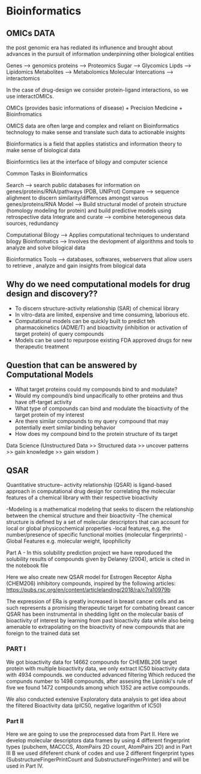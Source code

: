 # Bioinformatics

## OMICs DATA 
the post genomic era has rediated its influnence and brought about advances in the pursuit of information underpinning
other biological entities

Genes --> genomics
proteins --> Proteomics
Sugar --> Glycomics
Lipds --> Lipidomics
Metabolites --> Metabolomics
Molecular Intercations --> interactomics

In the case of drug-design we consider protein-ligand interactions, so we use interactOMICs.

OMICs (provides basic informations of disease) + Precision Medicine +  Bioinfromatics

OMICS data are often large and complex and reliant on Bioinformatics technology to make sense and 
translate such data to actionable insights 

Bioinformatics is a field that applies statistics and information theory to 
make sense of biological data

Bioinformtics lies at the interface of bilogy and computer science 

Common Tasks in Bioinformatics

Search --> search public databases for information on genes/proteins/RNA/pathways (PDB, UNIProt)
Compare --> sequence alighment to discern similarity/differnces amongst varous genes/proteins/RNA
Model --> Build structural model of protein structure (homology modeling for protein) and build predictive models 
using retrospective data
Integrate and curate --> combine heterogeneous data sources, redundancy 

Computational Bilogy --> Applies computational techniques to understand bilogy
Bioinformatics --> Involves the devlopment of algorithms and tools to analyze and solve bilogical data

Bioinformatics Tools --> databases, softwares, webservers that allow users to retrieve , 
analyze and gain insights from bilogical data

## Why do we need computational models for drug design and discovery?? 

* To discern structure-activity relationship (SAR) of chemical library
* In vitro-data are limited, expensive and time consuming, laborious etc.
* Computational models can be quickly built to predict teh pharmacokinetics (ADME/T)  and  bioactivity (inhibition or activation of target protein) of query compounds  
* Models can be used to repurpose existing FDA approved drugs for new therapeutic treatment

## Question that can be answered by Computational Models

* What target proteins could my compounds bind to and modulate?
* Would my compound/s bind unpacifically to other proteins and thus have off-target activity
* What type of compounds can bind and modulate the bioactivity of the target protein of my interest
* Are there similar compounds to my query compound that may potentially exert similar binding behavior
* How does my compound bind to the protein structure of its target 

Data Science (Unstructured Data >> Structured data >> uncover patterns >> gain knowledge >> gain wisdom )

## QSAR 

Quantitative structure– activity relationship (QSAR) is ligand-based approach in computational drug design for correlating the molecular features of a chemical library with their respective bioactivity

-Modeling is a mathematical modeling that seeks to discern the relationship between 
the chemical structure and their bioactivity
-The chemical structure is defined by a set of molecular descriptors that can account for local or 
global physicochemical properties
-local features, e.g. the number/presence of specific functional moities (molecular fingerprints)
-Global Features e.g. molecular weight, lipophilicity  
 
Part A - In this solubility prediction project we have reproduced the solubility results of compounds given by Delaney (2004), article is cited in the notebook file


Here we also create new QSAR model for Estrogen Receptor Alpha (CHEM206) inhibitory compounds, inspired by the following articles:
https://pubs.rsc.org/en/content/articlelanding/2018/ra/c7ra10979b

The expression of ERa is greatly increased in breast cancer cells and as such represents a promising therapeutic target for combating breast cancer
QSAR has been instrumental in shedding light on the molecular basis of bioactivity of interest by learning from past bioactivity data while also being amenable to extrapolating on the bioactivity of new compounds that are foreign to the trained data set

### PART I

We got bioactivity data for 14662 compounds for CHEMBL206 target protein with multiple bioactivity data, we only extract IC50 bioactivity data with 4934 compounds. we conducted advanced filtering Which reduced the compunds number to 1498 compounds, after assesing the Lipniski's rule of five we found 1472 compounds among which 1352 are active compounds.

We also conducted extensive Exploratory data analysis to get idea about the filtered Bioactivity data (pIC50, negative logarithm of IC50)

### Part II

Here we are going to use the preprocessed data from Part II. Here we develop molecular descriptors data frames by using 4 different fingerprint types (pubchem, MACCCS, AtomPairs 2D count, AtomPairs 2D) and in Part III B we used difeferent chunk of codes and use 2 different fingerprint types (SubstructureFingerPrintCount and SubstructureFingerPrinter) and will be used in Part IV.



